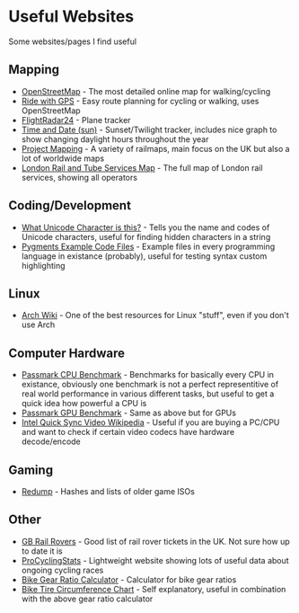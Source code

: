 # Useful Websites

Some websites/pages I find useful

## Mapping

* [OpenStreetMap](https://www.openstreetmap.org/) - The most detailed online map for walking/cycling
* [Ride with GPS](https://ridewithgps.com/routes/new) - Easy route planning for cycling or walking, uses OpenStreetMap
* [FlightRadar24](https://www.flightradar24.com) - Plane tracker
* [Time and Date (sun)](https://www.timeanddate.com/sun/) - Sunset/Twilight tracker, includes nice graph to show changing daylight hours throughout the year
* [Project Mapping](https://projectmapping.co.uk/) - A variety of railmaps, main focus on the UK but also a lot of worldwide maps
* [London Rail and Tube Services Map](https://content.tfl.gov.uk/london-rail-and-tube-services-map.pdf) - The full map of London rail services, showing all operators

## Coding/Development

* [What Unicode Character is this?](https://www.babelstone.co.uk/Unicode/whatisit.html) - Tells you the name and codes of Unicode characters, useful for finding hidden characters in a string
* [Pygments Example Code Files](https://github.com/pygments/pygments/tree/master/tests/examplefiles) - Example files in every programming language in existance (probably), useful for testing syntax custom highlighting

## Linux

* [Arch Wiki](https://archlinux.org/) - One of the best resources for Linux "stuff", even if you don't use Arch

## Computer Hardware

* [Passmark CPU Benchmark](https://www.cpubenchmark.net/) - Benchmarks for basically every CPU in existance, obviously one benchmark is not a perfect representitive of real world performance in various different tasks, but useful to get a quick idea how powerful a CPU is
* [Passmark GPU Benchmark](https://www.videocardbenchmark.net/) - Same as above but for GPUs
* [Intel Quick Sync Video Wikipedia](https://en.wikipedia.org/wiki/Intel_Quick_Sync_Video) - Useful if you are buying a PC/CPU and want to check if certain video codecs have hardware decode/encode

## Gaming

* [Redump](http://redump.org/) - Hashes and lists of older game ISOs

## Other

* [GB Rail Rovers](http://www.railrover.org/) - Good list of rail rover tickets in the UK. Not sure how up to date it is
* [ProCyclingStats](https://www.procyclingstats.com/index.php) - Lightweight website showing lots of useful data about ongoing cycling races
* [Bike Gear Ratio Calculator](https://www.gear-calculator.com/) - Calculator for bike gear ratios
* [Bike Tire Circumference Chart](https://www.cateye.com/data/resources/Tire_size_chart_ENG_151106.pdf) - Self explanatory, useful in combination with the above gear ratio calculator
